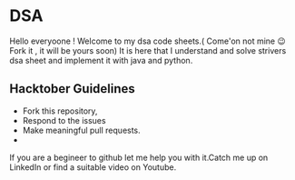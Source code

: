 # DSA
Hello everyoone ! Welcome to my dsa code sheets.( Come'on not mine 😉 Fork it , it will be yours soon)
It is here that I understand and solve strivers dsa sheet and implement it with java and python.

## Hacktober Guidelines

- Fork this repository, 
- Respond to the issues 
- Make meaningful pull requests.
- 
If you are a begineer to github let me help you with it.Catch me up on LinkedIn or find a suitable video on Youtube.


